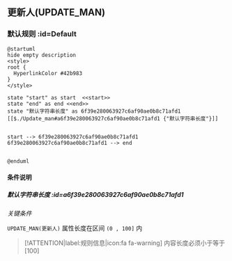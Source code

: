 ## 更新人(UPDATE_MAN) <!-- {docsify-ignore-all} -->

   

### 默认规则 :id=Default

```plantuml
@startuml
hide empty description
<style>
root {
  HyperlinkColor #42b983
}
</style>

state "start" as start  <<start>>
state "end" as end <<end>>
state "默认字符串长度" as 6f39e280063927c6af90ae0b8c71afd1 [[$./Update_man#a6f39e280063927c6af90ae0b8c71afd1 {"默认字符串长度"}]]


start --> 6f39e280063927c6af90ae0b8c71afd1 
6f39e280063927c6af90ae0b8c71afd1 --> end 


@enduml
```

#### 条件说明

##### 默认字符串长度 :id=a6f39e280063927c6af90ae0b8c71afd1


*关键条件*


`UPDATE_MAN(更新人)` 属性长度在区间 `(0 , 100]` 内

> [!ATTENTION|label:规则信息|icon:fa fa-warning]
> 内容长度必须小于等于[100]







